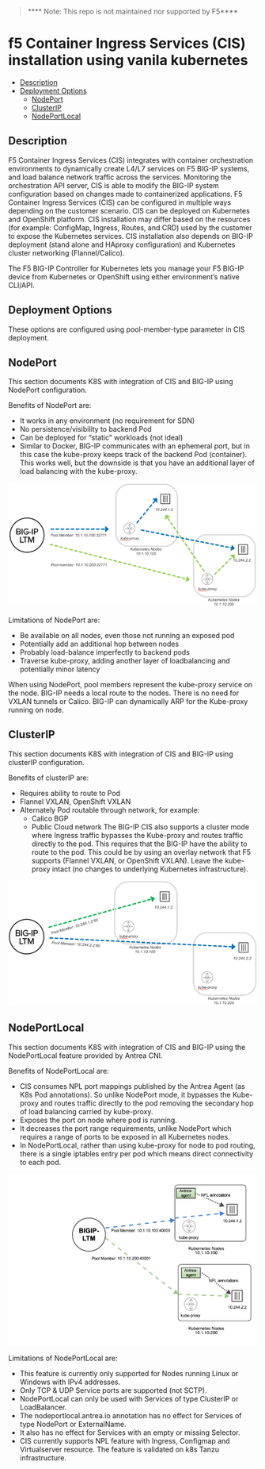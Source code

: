 > **** Note: This repo is not maintained nor supported by F5****

# f5 Container Ingress Services (CIS) installation using vanila kubernetes


- [Description](#Description)
- [Deployment Options](#deployment-options)
  - [NodePort](https://github.com/marlonfrank30/BIGIP-ContainerIngressServices/tree/main/NodePort#introduction-to-helm)
  - [ClusterIP](https://github.com/marlonfrank30/BIGIP-ContainerIngressServices/tree/main/ClusterIP#introduction-to-helm)
  - [NodePortLocal](https://github.com/marlonfrank30/BIGIP-ContainerIngressServices/tree/main/NodePortLocal#introduction-to-helm)

 
## Description
F5 Container Ingress Services (CIS) integrates with container orchestration environments to dynamically create L4/L7 services on F5 BIG-IP systems, and load balance network traffic across the services. Monitoring the orchestration API server, CIS is able to modify the BIG-IP system configuration based on changes made to containerized applications.
F5 Container Ingress Services (CIS) can be configured in multiple ways depending on the customer scenario. CIS can be deployed on Kubernetes and OpenShift platform. CIS installation may differ based on the resources (for example: ConfigMap, Ingress, Routes, and CRD) used by the customer to expose the Kubernetes services. CIS installation also depends on BIG-IP deployment (stand alone and HAproxy configuration) and Kubernetes cluster networking (Flannel/Calico).

The F5 BIG-IP Controller for Kubernetes lets you manage your F5 BIG-IP device from Kubernetes or OpenShift using either environment’s native CLI/API.


## Deployment Options

These options are configured using pool-member-type parameter in CIS deployment.

## NodePort

This section documents K8S with integration of CIS and BIG-IP using NodePort configuration.

Benefits of NodePort are:

* It works in any environment (no requirement for SDN)
* No persistence/visibility to backend Pod
* Can be deployed for “static” workloads (not ideal)
* Similar to Docker, BIG-IP communicates with an ephemeral port, but in this case the kube-proxy keeps track of the backend Pod (container). This works well, but the downside is that you have an additional layer of load balancing with the kube-proxy.

![NodePort](./images/nodeport-diagram.png)

Limitations of NodePort are:

* Be available on all nodes, even those not running an exposed pod
* Potentially add an additional hop between nodes
* Probably load-balance imperfectly to backend pods
* Traverse kube-proxy, adding another layer of loadbalancing and potentially minor latency

When using NodePort, pool members represent the kube-proxy service on the node. BIG-IP needs a local route to the nodes. There is no need for VXLAN tunnels or Calico. BIG-IP can dynamically ARP for the Kube-proxy running on node.


## ClusterIP
This section documents K8S with integration of CIS and BIG-IP using clusterIP configuration. 

Benefits of clusterIP are:

* Requires ability to route to Pod
* Flannel VXLAN, OpenShift VXLAN
* Alternately Pod routable through network, for example:
  - Calico BGP
  - Public Cloud network
The BIG-IP CIS also supports a cluster mode where Ingress traffic bypasses the Kube-proxy and routes traffic directly to the pod. This requires that the BIG-IP have the ability to route to the pod. This could be by using an overlay network that F5 supports (Flannel VXLAN, or OpenShift VXLAN). Leave the kube-proxy intact (no changes to underlying Kubernetes infrastructure).

![ClusterIP](./images/clusterip-diagram.png)

## NodePortLocal
This section documents K8S with integration of CIS and BIG-IP using the NodePortLocal feature provided by Antrea CNI. 

Benefits of NodePortLocal are:

* CIS consumes NPL port mappings published by the Antrea Agent (as K8s Pod annotations). So unlike NodePort mode, it bypasses the Kube-proxy and routes traffic directly to the pod removing the secondary hop of load balancing carried by kube-proxy.
* Exposes the port on node where pod is running. 
* It decreases the port range requirements, unlike NodePort which requires a range of ports to be exposed in all Kubernetes nodes.
* In NodePortLocal, rather than using kube-proxy for node to pod routing, there is a single iptables entry per pod which means direct connectivity to each pod.

![NodePortLocal](./images/nodeportlocal-1.png)

Limitations of NodePortLocal are:
* This feature is currently only supported for Nodes running Linux or Windows with IPv4 addresses. 
* Only TCP & UDP Service ports are supported (not SCTP).
* NodePortLocal can only be used with Services of type ClusterIP or LoadBalancer.
* The nodeportlocal.antrea.io annotation has no effect for Services of type NodePort or ExternalName.
* It also has no effect for Services with an empty or missing Selector.
* CIS currently supports NPL feature with Ingress, Configmap and Virtualserver resource. The feature is validated on k8s Tanzu infrastructure.
